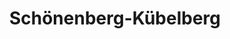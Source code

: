 ---
title: Schönenberg-Kübelberg
url: /schoenenberg-kuebelberg/
latitude: 49.41
longitude: 7.376
---